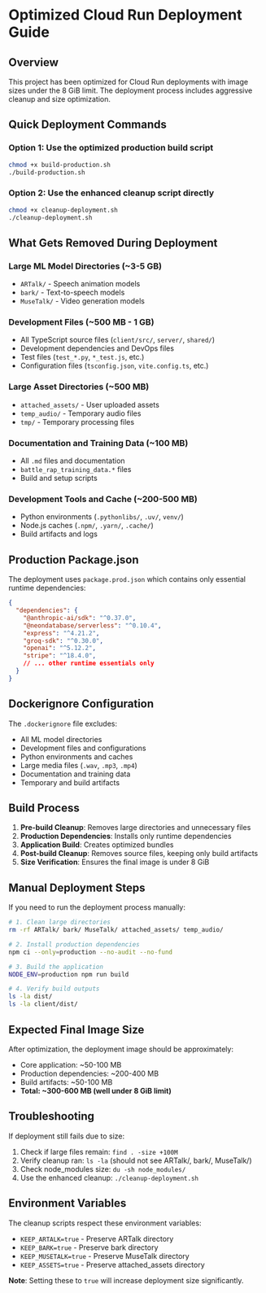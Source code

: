 # Optimized Cloud Run Deployment Guide

## Overview
This project has been optimized for Cloud Run deployments with image sizes under the 8 GiB limit. The deployment process includes aggressive cleanup and size optimization.

## Quick Deployment Commands

### Option 1: Use the optimized production build script
```bash
chmod +x build-production.sh
./build-production.sh
```

### Option 2: Use the enhanced cleanup script directly
```bash
chmod +x cleanup-deployment.sh
./cleanup-deployment.sh
```

## What Gets Removed During Deployment

### Large ML Model Directories (~3-5 GB)
- `ARTalk/` - Speech animation models
- `bark/` - Text-to-speech models  
- `MuseTalk/` - Video generation models

### Development Files (~500 MB - 1 GB)
- All TypeScript source files (`client/src/`, `server/`, `shared/`)
- Development dependencies and DevOps files
- Test files (`test_*.py`, `*_test.js`, etc.)
- Configuration files (`tsconfig.json`, `vite.config.ts`, etc.)

### Large Asset Directories (~500 MB)
- `attached_assets/` - User uploaded assets
- `temp_audio/` - Temporary audio files
- `tmp/` - Temporary processing files

### Documentation and Training Data (~100 MB)
- All `.md` files and documentation
- `battle_rap_training_data.*` files
- Build and setup scripts

### Development Tools and Cache (~200-500 MB)
- Python environments (`.pythonlibs/`, `.uv/`, `venv/`)
- Node.js caches (`.npm/`, `.yarn/`, `.cache/`)
- Build artifacts and logs

## Production Package.json

The deployment uses `package.prod.json` which contains only essential runtime dependencies:

```json
{
  "dependencies": {
    "@anthropic-ai/sdk": "^0.37.0",
    "@neondatabase/serverless": "^0.10.4", 
    "express": "^4.21.2",
    "groq-sdk": "^0.30.0",
    "openai": "^5.12.2",
    "stripe": "^18.4.0",
    // ... other runtime essentials only
  }
}
```

## Dockerignore Configuration

The `.dockerignore` file excludes:
- All ML model directories
- Development files and configurations
- Python environments and caches
- Large media files (`.wav`, `.mp3`, `.mp4`)
- Documentation and training data
- Temporary and build artifacts

## Build Process

1. **Pre-build Cleanup**: Removes large directories and unnecessary files
2. **Production Dependencies**: Installs only runtime dependencies  
3. **Application Build**: Creates optimized bundles
4. **Post-build Cleanup**: Removes source files, keeping only build artifacts
5. **Size Verification**: Ensures the final image is under 8 GiB

## Manual Deployment Steps

If you need to run the deployment process manually:

```bash
# 1. Clean large directories
rm -rf ARTalk/ bark/ MuseTalk/ attached_assets/ temp_audio/

# 2. Install production dependencies
npm ci --only=production --no-audit --no-fund

# 3. Build the application  
NODE_ENV=production npm run build

# 4. Verify build outputs
ls -la dist/
ls -la client/dist/
```

## Expected Final Image Size

After optimization, the deployment image should be approximately:
- Core application: ~50-100 MB
- Production dependencies: ~200-400 MB  
- Build artifacts: ~50-100 MB
- **Total: ~300-600 MB (well under 8 GiB limit)**

## Troubleshooting

If deployment still fails due to size:

1. Check if large files remain: `find . -size +100M`
2. Verify cleanup ran: `ls -la` (should not see ARTalk/, bark/, MuseTalk/)
3. Check node_modules size: `du -sh node_modules/`
4. Use the enhanced cleanup: `./cleanup-deployment.sh`

## Environment Variables

The cleanup scripts respect these environment variables:
- `KEEP_ARTALK=true` - Preserve ARTalk directory
- `KEEP_BARK=true` - Preserve bark directory  
- `KEEP_MUSETALK=true` - Preserve MuseTalk directory
- `KEEP_ASSETS=true` - Preserve attached_assets directory

**Note**: Setting these to `true` will increase deployment size significantly.